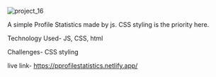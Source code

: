 ![project_16](https://github.com/user-attachments/assets/41520bde-e317-4354-905e-54bfd51fb631)

A simple Profile Statistics made by js. CSS styling is the priority here.

Technology Used- JS, CSS, html

Challenges-
CSS styling

live link- https://pprofilestatistics.netlify.app/
